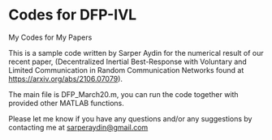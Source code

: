 # Codes for DFP-IVL
My Codes for My Papers


This is a sample code written by Sarper Aydin for the numerical result of our recent paper,
(Decentralized Inertial Best-Response with Voluntary and Limited Communication in Random Communication Networks found at https://arxiv.org/abs/2106.07079).

The main file is DFP_March20.m, you can run the code together with provided other MATLAB functions.

Please let me know if you have any questions and/or any suggestions by contacting me at sarperaydin@gmail.com
